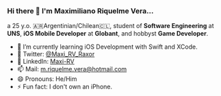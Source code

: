 ### Hi there 👋 I'm Maximiliano Riquelme Vera...

a 25 y.o. 🇦🇷Argentinian/Chilean🇨🇱, student of **Software Engineering** at **UNS**, **iOS Mobile Developer** at **Globant**, and hobbyst **Game Developer**.

- 🌱 I’m currently learning iOS Development with Swift and XCode.
- 💬 Twitter: [@Maxi_RV_Raxor](https://twitter.com/maxi_rv_raxor)
- 💼 LinkedIn: [Maxi-RV](https://www.linkedin.com/in/maxi-rv)
- 📫 Mail: m.riquelme.vera@hotmail.com
- 😄 Pronouns: He/Him
- ⚡ Fun fact: I don't own an iPhone.

<!--
**MaximilianoRiquelme/MaximilianoRiquelme** is a ✨ _special_ ✨ repository because its `README.md` (this file) appears on your GitHub profile.

Here are some ideas to get you started:


-->
